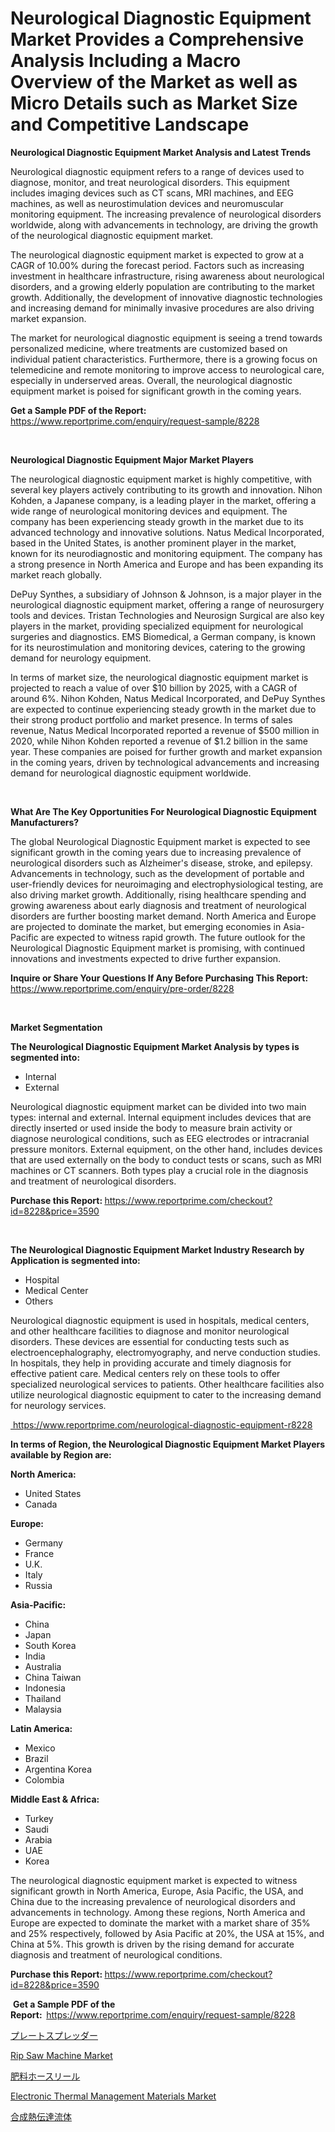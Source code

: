 <p><h1>Neurological Diagnostic Equipment Market Provides a Comprehensive Analysis Including a Macro Overview of the Market as well as Micro Details such as Market Size and Competitive Landscape</h1></p><p><strong>Neurological Diagnostic Equipment Market Analysis and Latest Trends</strong></p>
<p><p>Neurological diagnostic equipment refers to a range of devices used to diagnose, monitor, and treat neurological disorders. This equipment includes imaging devices such as CT scans, MRI machines, and EEG machines, as well as neurostimulation devices and neuromuscular monitoring equipment. The increasing prevalence of neurological disorders worldwide, along with advancements in technology, are driving the growth of the neurological diagnostic equipment market.</p><p>The neurological diagnostic equipment market is expected to grow at a CAGR of 10.00% during the forecast period. Factors such as increasing investment in healthcare infrastructure, rising awareness about neurological disorders, and a growing elderly population are contributing to the market growth. Additionally, the development of innovative diagnostic technologies and increasing demand for minimally invasive procedures are also driving market expansion.</p><p>The market for neurological diagnostic equipment is seeing a trend towards personalized medicine, where treatments are customized based on individual patient characteristics. Furthermore, there is a growing focus on telemedicine and remote monitoring to improve access to neurological care, especially in underserved areas. Overall, the neurological diagnostic equipment market is poised for significant growth in the coming years.</p></p>
<p><strong>Get a Sample PDF of the Report:&nbsp;</strong> <a href="https://www.reportprime.com/enquiry/request-sample/8228">https://www.reportprime.com/enquiry/request-sample/8228</a></p>
<p>&nbsp;</p>
<p><strong>Neurological Diagnostic Equipment Major Market Players</strong></p>
<p><p>The neurological diagnostic equipment market is highly competitive, with several key players actively contributing to its growth and innovation. Nihon Kohden, a Japanese company, is a leading player in the market, offering a wide range of neurological monitoring devices and equipment. The company has been experiencing steady growth in the market due to its advanced technology and innovative solutions. Natus Medical Incorporated, based in the United States, is another prominent player in the market, known for its neurodiagnostic and monitoring equipment. The company has a strong presence in North America and Europe and has been expanding its market reach globally.</p><p>DePuy Synthes, a subsidiary of Johnson & Johnson, is a major player in the neurological diagnostic equipment market, offering a range of neurosurgery tools and devices. Tristan Technologies and Neurosign Surgical are also key players in the market, providing specialized equipment for neurological surgeries and diagnostics. EMS Biomedical, a German company, is known for its neurostimulation and monitoring devices, catering to the growing demand for neurology equipment.</p><p>In terms of market size, the neurological diagnostic equipment market is projected to reach a value of over $10 billion by 2025, with a CAGR of around 6%. Nihon Kohden, Natus Medical Incorporated, and DePuy Synthes are expected to continue experiencing steady growth in the market due to their strong product portfolio and market presence. In terms of sales revenue, Natus Medical Incorporated reported a revenue of $500 million in 2020, while Nihon Kohden reported a revenue of $1.2 billion in the same year. These companies are poised for further growth and market expansion in the coming years, driven by technological advancements and increasing demand for neurological diagnostic equipment worldwide.</p></p>
<p>&nbsp;</p>
<p><strong>What Are The Key Opportunities For Neurological Diagnostic Equipment Manufacturers?</strong></p>
<p><p>The global Neurological Diagnostic Equipment market is expected to see significant growth in the coming years due to increasing prevalence of neurological disorders such as Alzheimer's disease, stroke, and epilepsy. Advancements in technology, such as the development of portable and user-friendly devices for neuroimaging and electrophysiological testing, are also driving market growth. Additionally, rising healthcare spending and growing awareness about early diagnosis and treatment of neurological disorders are further boosting market demand. North America and Europe are projected to dominate the market, but emerging economies in Asia-Pacific are expected to witness rapid growth. The future outlook for the Neurological Diagnostic Equipment market is promising, with continued innovations and investments expected to drive further expansion.</p></p>
<p><strong>Inquire or Share Your Questions If Any Before Purchasing This Report:</strong> <a href="https://www.reportprime.com/enquiry/pre-order/8228">https://www.reportprime.com/enquiry/pre-order/8228</a></p>
<p>&nbsp;</p>
<p><strong>Market Segmentation</strong></p>
<p><strong>The Neurological Diagnostic Equipment Market Analysis by types is segmented into:</strong></p>
<p><ul><li>Internal</li><li>External</li></ul></p>
<p><p>Neurological diagnostic equipment market can be divided into two main types: internal and external. Internal equipment includes devices that are directly inserted or used inside the body to measure brain activity or diagnose neurological conditions, such as EEG electrodes or intracranial pressure monitors. External equipment, on the other hand, includes devices that are used externally on the body to conduct tests or scans, such as MRI machines or CT scanners. Both types play a crucial role in the diagnosis and treatment of neurological disorders.</p></p>
<p><strong>Purchase this Report:&nbsp;</strong><a href="https://www.reportprime.com/checkout?id=8228&price=3590">https://www.reportprime.com/checkout?id=8228&price=3590</a></p>
<p>&nbsp;</p>
<p><strong>The Neurological Diagnostic Equipment Market Industry Research by Application is segmented into:</strong></p>
<p><ul><li>Hospital</li><li>Medical Center</li><li>Others</li></ul></p>
<p><p>Neurological diagnostic equipment is used in hospitals, medical centers, and other healthcare facilities to diagnose and monitor neurological disorders. These devices are essential for conducting tests such as electroencephalography, electromyography, and nerve conduction studies. In hospitals, they help in providing accurate and timely diagnosis for effective patient care. Medical centers rely on these tools to offer specialized neurological services to patients. Other healthcare facilities also utilize neurological diagnostic equipment to cater to the increasing demand for neurology services.</p></p>
<p><a href="https://www.reportprime.com/neurological-diagnostic-equipment-r8228">&nbsp;https://www.reportprime.com/neurological-diagnostic-equipment-r8228</a></p>
<p><strong>In terms of Region, the Neurological Diagnostic Equipment Market Players available by Region are:</strong></p>
<p>
    <p> <strong> North America: </strong>
        <ul>
            <li>United States</li>
            <li>Canada</li>
        </ul>
        </p> 
    <p> <strong> Europe: </strong>
        <ul>
            <li>Germany</li>
            <li>France</li>
            <li>U.K.</li>
            <li>Italy</li>
            <li>Russia</li>
        </ul>
        </p> 
    <p> <strong> Asia-Pacific: </strong>
        <ul>
            <li>China</li>
            <li>Japan</li>
            <li>South Korea</li>
            <li>India</li>
            <li>Australia</li>
            <li>China Taiwan</li>
            <li>Indonesia</li>
            <li>Thailand</li>
            <li>Malaysia</li>
        </ul>
        </p> 
    <p> <strong> Latin America: </strong>
        <ul>
            <li>Mexico</li>
            <li>Brazil</li>
            <li>Argentina Korea</li>
            <li>Colombia</li>
        </ul>
        </p> 
    <p> <strong> Middle East & Africa: </strong>
        <ul>
            <li>Turkey</li>
            <li>Saudi</li>
            <li>Arabia</li>
            <li>UAE</li>
            <li>Korea</li>
        </ul>
    </p>
    </p>
<p><p>The neurological diagnostic equipment market is expected to witness significant growth in North America, Europe, Asia Pacific, the USA, and China due to the increasing prevalence of neurological disorders and advancements in technology. Among these regions, North America and Europe are expected to dominate the market with a market share of 35% and 25% respectively, followed by Asia Pacific at 20%, the USA at 15%, and China at 5%. This growth is driven by the rising demand for accurate diagnosis and treatment of neurological conditions.</p></p>
<p><strong>Purchase this Report: </strong><a href="https://www.reportprime.com/checkout?id=8228&price=3590">https://www.reportprime.com/checkout?id=8228&price=3590</a></p>
<p>&nbsp;<strong>Get a Sample PDF of the Report:&nbsp;&nbsp;</strong><a href="https://www.reportprime.com/enquiry/request-sample/8228">https://www.reportprime.com/enquiry/request-sample/8228</a></p>
<p><strong></strong></p>
<p><p><a href="https://github.com/efcvopdgkdx128/Market-Research-Report-List-1/blob/main/883367522667.md">プレートスプレッダー</a></p><p><a href="https://view.publitas.com/reportprime-1/rip-saw-machine-market-focuses-on-market-share-size-and-projected-forecast-till-2031/">Rip Saw Machine Market</a></p><p><a href="https://github.com/hwbcz413288296/Market-Research-Report-List-1/blob/main/253515422668.md">肥料ホースリール</a></p><p><a href="https://issuu.com/reportprime-2/docs/electronic-thermal-management-materials-market-siz">Electronic Thermal Management Materials Market</a></p><p><a href="https://medium.com/@deontestanton2023/%E5%90%88%E6%88%90%E7%86%B1%E4%BC%9D%E9%81%94%E6%B5%81%E4%BD%93%E5%B8%82%E5%A0%B4-%E5%B8%82%E5%A0%B4cagr-%E5%B8%82%E5%A0%B4%E5%8B%95%E5%90%91-%E3%81%8A%E3%82%88%E3%81%B3%E6%88%90%E9%95%B7%E6%88%A6%E7%95%A5%E3%81%AB%E9%96%A2%E3%81%99%E3%82%8B%E6%83%85%E5%A0%B1-7369b35bda00">合成熱伝達流体</a></p></p>